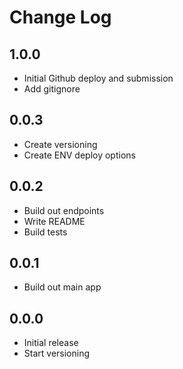 # Change Log

## 1.0.0
- Initial Github deploy and submission
- Add gitignore

## 0.0.3
- Create versioning 
- Create ENV deploy options

## 0.0.2
- Build out endpoints
- Write README
- Build tests

## 0.0.1
- Build out main app

## 0.0.0
- Initial release
- Start versioning